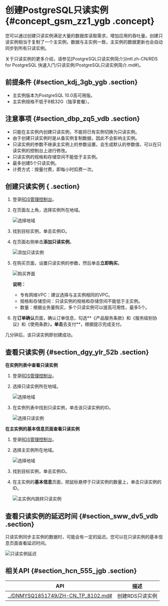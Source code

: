 # 创建PostgreSQL只读实例 {#concept_gsm_zz1_ygb .concept}

您可以通过创建只读实例满足大量的数据库读取需求，增加应用的吞吐量。创建只读实例相当于复制了一个主实例，数据与主实例一致，主实例的数据更新也会自动同步到所有只读实例。

关于只读实例的更多介绍，请参见[PostgreSQL只读实例简介](intl.zh-CN/RDS for PostgreSQL 快速入门/只读实例/PostgreSQL只读实例简介.md#)。

## 前提条件 {#section_kdj_3gb_ygb .section}

-   主实例版本为PostgreSQL 10.0高可用版。
-   主实例规格不低于8核32G（独享套餐）。

## 注意事项 {#section_dbp_zq5_vdb .section}

-   只能在主实例内创建只读实例，不能将已有实例切换为只读实例。
-   由于创建只读实例时是从备实例复制数据，因此不会影响主实例。
-   只读实例的参数不继承主实例上的参数设置，会生成默认的参数值，可以在只读实例的控制台上进行修改。
-   只读实例的规格和存储空间不能低于主实例。
-   最多创建5个只读实例。
-   计费方式：按量付费，即每小时扣费一次。

## 创建只读实例 { .section}

1.  登录[RDS管理控制台](https://rds.console.aliyun.com/)。
2.  在页面左上角，选择实例所在地域。

    ![选择地域](http://static-aliyun-doc.oss-cn-hangzhou.aliyuncs.com/assets/img/7814/155359375036543_zh-CN.png)

3.  找到目标实例，单击实例ID。
4.  在页面右侧单击**添加只读实例**。

    ![添加只读实例](http://static-aliyun-doc.oss-cn-hangzhou.aliyuncs.com/assets/img/133902/155359375039780_zh-CN.png)

5.  在购买页面，设置只读实例的参数，然后单击**立即购买**。

    ![购买界面](http://static-aliyun-doc.oss-cn-hangzhou.aliyuncs.com/assets/img/133902/155359375039782_zh-CN.png)

    **说明：** 

    -   专有网络VPC：建议选择与主实例相同的VPC。
    -   规格和存储空间：只读实例的规格和存储空间不能低于主实例。
    -   数量：根据业务量购买，多个只读实例可以提高可用性，最多5个。
6.  在**订单确认**页面，确认订单信息，勾选**《产品服务条款》和《服务级别协议》和《使用条款》**，单击**去支付**，根据提示完成支付。

几分钟后，该只读实例即创建成功。

## 查看只读实例 {#section_dgy_ylr_52b .section}

**在实例列表中查看只读实例**

1.  登录[RDS管理控制台](https://rds.console.aliyun.com/)。
2.  选择只读实例所在地域。

    ![选择地域](http://static-aliyun-doc.oss-cn-hangzhou.aliyuncs.com/assets/img/7814/155359375036543_zh-CN.png)

3.  在实例列表中找到只读实例，单击该只读实例的ID。

    ![选择只读实例](http://static-aliyun-doc.oss-cn-hangzhou.aliyuncs.com/assets/img/133902/155359375139783_zh-CN.png)


**在主实例的基本信息页面查看只读实例**

1.  登录[RDS管理控制台](https://rds.console.aliyun.com/)。
2.  选择主实例所在地域。

    ![选择地域](http://static-aliyun-doc.oss-cn-hangzhou.aliyuncs.com/assets/img/7814/155359375036543_zh-CN.png)

3.  找到目标实例，单击实例ID。
4.  在主实例的**基本信息**页面，把鼠标悬停于只读实例的数量上，单击只读实例的ID。

    ![主实例内跳转只读实例](http://static-aliyun-doc.oss-cn-hangzhou.aliyuncs.com/assets/img/133902/155359375139784_zh-CN.png)


## 查看只读实例的延迟时间 {#section_sww_dv5_vdb .section}

只读实例同步主实例的数据时，可能会有一定的延迟。您可以在只读实例的基本信息页面查看延迟时间。

![只读实例延迟](http://static-aliyun-doc.oss-cn-hangzhou.aliyuncs.com/assets/img/133902/155359375139785_zh-CN.png)

## 相关API {#section_hcn_555_jgb .section}

|API|描述|
|---|--|
|[../DNMYSQ1851749/ZH-CN\_TP\_8102.md\#](../intl.zh-CN/API参考/实例管理/CreateReadOnlyDBInstance.md#)|创建RDS只读实例|

